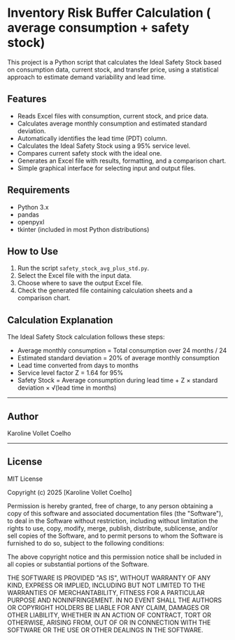 # Inventory Risk Buffer Calculation ( average consumption + safety stock)

This project is a Python script that calculates the Ideal Safety Stock based on consumption data, current stock, and transfer price, using a statistical approach to estimate demand variability and lead time.

## Features

- Reads Excel files with consumption, current stock, and price data.
- Calculates average monthly consumption and estimated standard deviation.
- Automatically identifies the lead time (PDT) column.
- Calculates the Ideal Safety Stock using a 95% service level.
- Compares current safety stock with the ideal one.
- Generates an Excel file with results, formatting, and a comparison chart.
- Simple graphical interface for selecting input and output files.

## Requirements

- Python 3.x
- pandas
- openpyxl
- tkinter (included in most Python distributions)

## How to Use

1. Run the script `safety_stock_avg_plus_std.py`.
2. Select the Excel file with the input data.
3. Choose where to save the output Excel file.
4. Check the generated file containing calculation sheets and a comparison chart.

## Calculation Explanation

The Ideal Safety Stock calculation follows these steps:

- Average monthly consumption = Total consumption over 24 months / 24
- Estimated standard deviation = 20% of average monthly consumption
- Lead time converted from days to months
- Service level factor Z = 1.64 for 95%
- Safety Stock = Average consumption during lead time + Z × standard deviation × √(lead time in months)

---

## Author

Karoline Vollet Coelho

---

## License

MIT License

Copyright (c) 2025 [Karoline Vollet Coelho]

Permission is hereby granted, free of charge, to any person obtaining a copy
of this software and associated documentation files (the "Software"), to deal
in the Software without restriction, including without limitation the rights 
to use, copy, modify, merge, publish, distribute, sublicense, and/or sell 
copies of the Software, and to permit persons to whom the Software is 
furnished to do so, subject to the following conditions:

The above copyright notice and this permission notice shall be included in 
all copies or substantial portions of the Software.

THE SOFTWARE IS PROVIDED "AS IS", WITHOUT WARRANTY OF ANY KIND, EXPRESS OR 
IMPLIED, INCLUDING BUT NOT LIMITED TO THE WARRANTIES OF MERCHANTABILITY, 
FITNESS FOR A PARTICULAR PURPOSE AND NONINFRINGEMENT. IN NO EVENT SHALL THE 
AUTHORS OR COPYRIGHT HOLDERS BE LIABLE FOR ANY CLAIM, DAMAGES OR OTHER 
LIABILITY, WHETHER IN AN ACTION OF CONTRACT, TORT OR OTHERWISE, ARISING FROM, 
OUT OF OR IN CONNECTION WITH THE SOFTWARE OR THE USE OR OTHER DEALINGS IN 
THE SOFTWARE.

